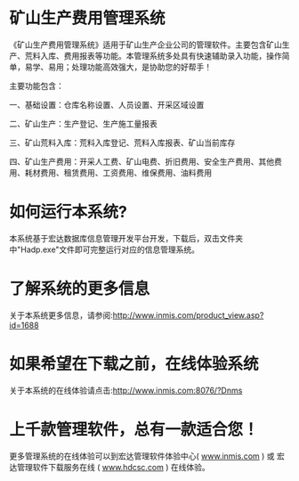 # 矿山生产费用管理系统

《矿山生产费用管理系统》适用于矿山生产企业公司的管理软件。主要包含矿山生产、荒料入库、费用报表等功能。本管理系统多处具有快速辅助录入功能，操作简单，易学、易用；处理功能高效强大，是协助您的好帮手！

主要功能包含：

一、基础设置：仓库名称设置、人员设置、开采区域设置

二、矿山生产：生产登记、生产施工量报表

三、矿山荒料入库：荒料入库登记、荒料入库报表、矿山当前库存

四、矿山生产费用：开采人工费、矿山电费、折旧费用、安全生产费用、其他费用、耗材费用、租赁费用、工资费用、维保费用、油料费用

# 如何运行本系统?

本系统基于宏达数据库信息管理开发平台开发，下载后，双击文件夹中"Hadp.exe"文件即可完整运行对应的信息管理系统。

# 了解系统的更多信息

关于本系统更多信息，请参阅:http://www.inmis.com/product_view.asp?id=1688

# 如果希望在下载之前，在线体验系统

关于本系统的在线体验请点击:http://www.inmis.com:8076/?Dnms

# 上千款管理软件，总有一款适合您！

更多管理系统的在线体验可以到宏达管理软件体验中心( www.inmis.com ) 或 宏达管理软件下载服务在线 ( www.hdcsc.com ) 在线体验。

